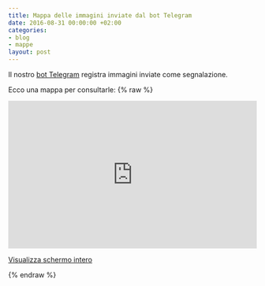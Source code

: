 ```yaml
---
title: Mappa delle immagini inviate dal bot Telegram
date: 2016-08-31 00:00:00 +02:00
categories:
- blog
- mappe
layout: post
---
```


Il nostro [bot Telegram](http://telegram.me/TerremotoCentroItalia_bot) registra immagini inviate come segnalazione.

Ecco una mappa per consultarle:
{% raw %}
<iframe width="100%" height="300px" frameBorder="0" src="http://umap.openstreetmap.fr/it/map/terremoto-centro_100394?scaleControl=false&miniMap=false&scrollWheelZoom=false&zoomControl=true&allowEdit=false&moreControl=true&datalayersControl=true&onLoadPanel=undefined&captionBar=false"></iframe><p><a href="http://umap.openstreetmap.fr/it/map/terremoto-centro_100394">Visualizza schermo intero</a></p>
{% endraw %}
